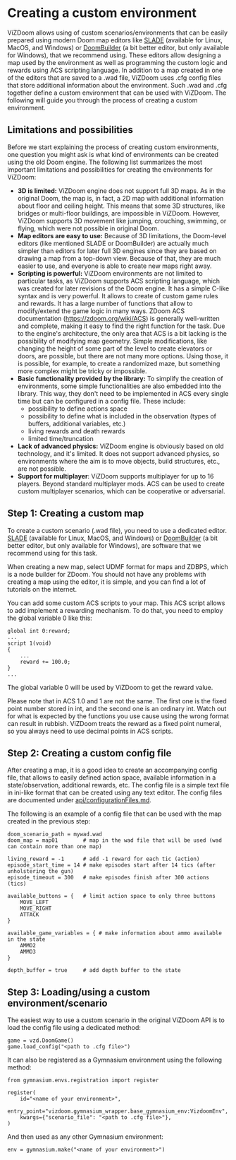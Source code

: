 # Creating a custom environment

ViZDoom allows using of custom scenarios/environments that can be easily prepared using modern Doom map editors like [SLADE](http://slade.mancubus.net/index.php?page=downloads) (available for Linux, MacOS, and Windows) or [DoomBuilder](http://www.doombuilder.com/index.php?p=downloads) (a bit better editor, but only available for Windows), that we recommend using. These editors allow designing a map used by the environment as well as programming the custom logic and rewards using ACS scripting language. In addition to a map created in one of the editors that are saved to a .wad file, ViZDoom uses .cfg config files that store additional information about the environment. Such .wad and .cfg together define a custom environment that can be used with ViZDoom. The following will guide you through the process of creating a custom environment.


## Limitations and possibilities

Before we start explaining the process of creating custom environments, one question you might ask is what kind of environments can be created using the old Doom engine. The following list summarizes the most important limitations and possibilities for creating the environments for ViZDoom:

- **3D is limited:** ViZDoom engine does not support full 3D maps. As in the original Doom, the map is, in fact, a 2D map with additional information about floor and ceiling height. This means that some 3D structures, like bridges or multi-floor buildings, are impossible in ViZDoom. However, ViZDoom supports 3D movement like jumping, crouching, swimming, or flying, which were not possible in original Doom.
- **Map editors are easy to use:** Because of 3D limitations, the Doom-level editors (like mentioned SLADE or DoomBuilder) are actually much simpler than editors for later full 3D engines since they are based on drawing a map from a top-down view. Because of that, they are much easier to use, and everyone is able to create new maps right away.
- **Scripting is powerful:** ViZDoom environments are not limited to particular tasks, as ViZDoom supports ACS scripting language, which was created for later revisions of the Doom engine.
It has a simple C-like syntax and is very powerful. It allows to create of custom game rules and rewards. It has a large number of functions that allow to modify/extend the game logic in many ways. ZDoom ACS documentation (https://zdoom.org/wiki/ACS) is generally well-written and complete, making it easy to find the right function for the task.
Due to the engine's architecture, the only area that ACS is a bit lacking is the possibility of modifying map geometry. Simple modifications, like changing the height of some part of the level to create elevators or doors, are possible, but there are not many more options. Using those, it is possible, for example, to create a randomized maze, but something more complex might be tricky or impossible.
- **Basic functionality provided by the library:** To simplify the creation of environments, some simple functionalities are also embedded into the library. This way, they don't need to be implemented in ACS every single time but can be configured in a config file. These include:
  - possibility to define actions space
  - possibility to define what is included in the observation (types of buffers, additional variables, etc.)
  - living rewards and death rewards
  - limited time/truncation
- **Lack of advanced physics:** ViZDoom engine is obviously based on old technology, and it's limited. It does not support advanced physics, so environments where the aim is to move objects, build structures, etc., are not possible.
- **Support for multiplayer**: ViZDoom supports multiplayer for up to 16 players. Beyond standard multiplayer mods. ACS can be used to create custom multiplayer scenarios, which can be cooperative or adversarial.


## Step 1: Creating a custom map

To create a custom scenario (.wad file), you need to use a dedicated editor. [SLADE](http://slade.mancubus.net/index.php?page=downloads) (available for Linux, MacOS, and Windows) or [DoomBuilder](http://www.doombuilder.com/index.php?p=downloads) (a bit better editor, but only available for Windows), are software that we recommend using for this task.

When creating a new map, select UDMF format for maps and ZDBPS, which is a node builder for ZDoom. You should not have any problems with creating a map using the editor, it is simple, and you can find a lot of tutorials on the internet.

You can add some custom ACS scripts to your map. This ACS script allows to add implement a rewarding mechanism.
To do that, you need to employ the global variable 0 like this:

```{code-block} C
global int 0:reward;
...
script 1(void)
{
    ...
    reward += 100.0;
}
...
```

The global variable 0 will be used by ViZDoom to get the reward value.

Please note that in ACS 1.0 and 1 are not the same. The first one is the fixed point number stored in int, and the second one is an ordinary int. Watch out for what is expected by the functions you use cause using the wrong format can result in rubbish.
ViZDoom treats the reward as a fixed point numeral, so you always need to use decimal points in ACS scripts.


## Step 2: Creating a custom config file

After creating a map, it is a good idea to create an accompanying config file, that allows to easily defined action space, available information in a state/observation, additional rewards, etc. The config file is a simple text file in ini-like format that can be created using any text editor. The config files are documented under [api/configurationFiles.md](api/configurationFiles.md).

The following is an example of a config file that can be used with the map created in the previous step:

```{code-block} ini
doom_scenario_path = mywad.wad
doom_map = map01        # map in the wad file that will be used (wad can contain more than one map)

living_reward = -1      # add -1 reward for each tic (action)
episode_start_time = 14 # make episodes start after 14 tics (after unholstering the gun)
episode_timeout = 300   # make episodes finish after 300 actions (tics)

available_buttons = {   # limit action space to only three buttons
    MOVE_LEFT
    MOVE_RIGHT
    ATTACK
}

available_game_variables = { # make information about ammo available in the state
    AMMO2
    AMMO3
}

depth_buffer = true     # add depth buffer to the state
```


## Step 3: Loading/using a custom environment/scenario

The easiest way to use a custom scenario in the original ViZDoom API is to load the config file using a dedicated method:

```{code-block} python
game = vzd.DoomGame()
game.load_config("<path to .cfg file>")
```

It can also be registered as a Gymnasium environment using the following method:

```{code-block} python
from gymnasium.envs.registration import register

register(
    id="<name of your environment>",
    entry_point="vizdoom.gymnasium_wrapper.base_gymnasium_env:VizdoomEnv",
    kwargs={"scenario_file": "<path to .cfg file>"},
)
```

And then used as any other Gymnasium environment:

```{code-block} python
env = gymnasium.make("<name of your environment>")
```
